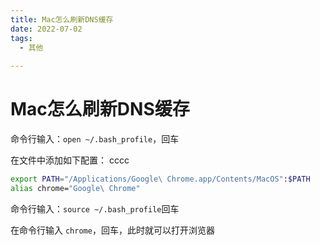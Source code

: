 ```yaml
---
title: Mac怎么刷新DNS缓存
date: 2022-07-02
tags:
  - 其他 
 
---
```


# Mac怎么刷新DNS缓存

命令行输入：`open ~/.bash_profile`，回车

在文件中添加如下配置：  cccc

```sh
export PATH="/Applications/Google\ Chrome.app/Contents/MacOS":$PATH
alias chrome="Google\ Chrome"
```

命令行输入：`source ~/.bash_profile`回车

在命令行输入 `chrome`，回车，此时就可以打开浏览器


